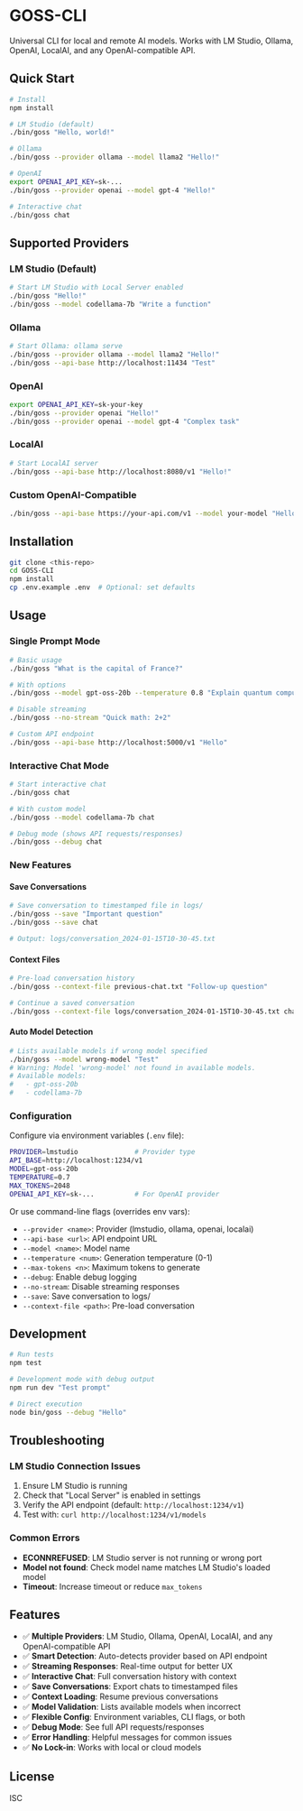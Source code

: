 # GOSS-CLI

Universal CLI for local and remote AI models. Works with LM Studio, Ollama, OpenAI, LocalAI, and any OpenAI-compatible API.

## Quick Start

```bash
# Install
npm install

# LM Studio (default)
./bin/goss "Hello, world!"

# Ollama
./bin/goss --provider ollama --model llama2 "Hello!"

# OpenAI
export OPENAI_API_KEY=sk-...
./bin/goss --provider openai --model gpt-4 "Hello!"

# Interactive chat
./bin/goss chat
```

## Supported Providers

### LM Studio (Default)
```bash
# Start LM Studio with Local Server enabled
./bin/goss "Hello!"
./bin/goss --model codellama-7b "Write a function"
```

### Ollama
```bash
# Start Ollama: ollama serve
./bin/goss --provider ollama --model llama2 "Hello!"
./bin/goss --api-base http://localhost:11434 "Test"
```

### OpenAI
```bash
export OPENAI_API_KEY=sk-your-key
./bin/goss --provider openai "Hello!"
./bin/goss --provider openai --model gpt-4 "Complex task"
```

### LocalAI
```bash
# Start LocalAI server
./bin/goss --api-base http://localhost:8080/v1 "Hello!"
```

### Custom OpenAI-Compatible
```bash
./bin/goss --api-base https://your-api.com/v1 --model your-model "Hello!"
```

## Installation

```bash
git clone <this-repo>
cd GOSS-CLI
npm install
cp .env.example .env  # Optional: set defaults
```

## Usage

### Single Prompt Mode
```bash
# Basic usage
./bin/goss "What is the capital of France?"

# With options
./bin/goss --model gpt-oss-20b --temperature 0.8 "Explain quantum computing"

# Disable streaming
./bin/goss --no-stream "Quick math: 2+2"

# Custom API endpoint
./bin/goss --api-base http://localhost:5000/v1 "Hello"
```

### Interactive Chat Mode
```bash
# Start interactive chat
./bin/goss chat

# With custom model
./bin/goss --model codellama-7b chat

# Debug mode (shows API requests/responses)
./bin/goss --debug chat
```

### New Features

#### Save Conversations
```bash
# Save conversation to timestamped file in logs/
./bin/goss --save "Important question"
./bin/goss --save chat

# Output: logs/conversation_2024-01-15T10-30-45.txt
```

#### Context Files
```bash
# Pre-load conversation history
./bin/goss --context-file previous-chat.txt "Follow-up question"

# Continue a saved conversation
./bin/goss --context-file logs/conversation_2024-01-15T10-30-45.txt chat
```

#### Auto Model Detection
```bash
# Lists available models if wrong model specified
./bin/goss --model wrong-model "Test"
# Warning: Model 'wrong-model' not found in available models.
# Available models:
#   - gpt-oss-20b
#   - codellama-7b
```

### Configuration

Configure via environment variables (`.env` file):
```bash
PROVIDER=lmstudio              # Provider type
API_BASE=http://localhost:1234/v1
MODEL=gpt-oss-20b
TEMPERATURE=0.7
MAX_TOKENS=2048
OPENAI_API_KEY=sk-...          # For OpenAI provider
```

Or use command-line flags (overrides env vars):
- `--provider <name>`: Provider (lmstudio, ollama, openai, localai)
- `--api-base <url>`: API endpoint URL
- `--model <name>`: Model name
- `--temperature <num>`: Generation temperature (0-1)
- `--max-tokens <n>`: Maximum tokens to generate
- `--debug`: Enable debug logging
- `--no-stream`: Disable streaming responses
- `--save`: Save conversation to logs/
- `--context-file <path>`: Pre-load conversation

## Development

```bash
# Run tests
npm test

# Development mode with debug output
npm run dev "Test prompt"

# Direct execution
node bin/goss --debug "Hello"
```

## Troubleshooting

### LM Studio Connection Issues
1. Ensure LM Studio is running
2. Check that "Local Server" is enabled in settings
3. Verify the API endpoint (default: `http://localhost:1234/v1`)
4. Test with: `curl http://localhost:1234/v1/models`

### Common Errors
- **ECONNREFUSED**: LM Studio server is not running or wrong port
- **Model not found**: Check model name matches LM Studio's loaded model
- **Timeout**: Increase timeout or reduce `max_tokens`

## Features

- ✅ **Multiple Providers**: LM Studio, Ollama, OpenAI, LocalAI, and any OpenAI-compatible API
- ✅ **Smart Detection**: Auto-detects provider based on API endpoint
- ✅ **Streaming Responses**: Real-time output for better UX
- ✅ **Interactive Chat**: Full conversation history with context
- ✅ **Save Conversations**: Export chats to timestamped files
- ✅ **Context Loading**: Resume previous conversations
- ✅ **Model Validation**: Lists available models when incorrect
- ✅ **Flexible Config**: Environment variables, CLI flags, or both
- ✅ **Debug Mode**: See full API requests/responses
- ✅ **Error Handling**: Helpful messages for common issues
- ✅ **No Lock-in**: Works with local or cloud models

## License

ISC